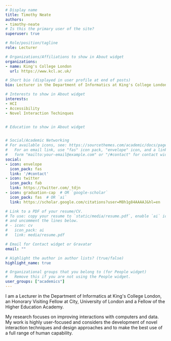 ```yaml
---
# Display name
title: Timothy Neate
authors:
- timothy-neate
# Is this the primary user of the site?
superuser: true

# Role/position/tagline
role: Lecturer

# Organizations/Affiliations to show in About widget
organizations:
- name: King's College London
  url: https://www.kcl.ac.uk/

# Short bio (displayed in user profile at end of posts)
bio: Lecturer in the Department of Informatics at King's College London.

# Interests to show in About widget
interests:
- HCI
- Accessibility
- Novel Interaction Techinques


# Education to show in About widget


# Social/Academic Networking
# For available icons, see: https://sourcethemes.com/academic/docs/page-builder/#icons
#   For an email link, use "fas" icon pack, "envelope" icon, and a link in the
#   form "mailto:your-email@example.com" or "/#contact" for contact widget.
social:
- icon: envelope
  icon_pack: fas
  link: '/#contact'
- icon: twitter
  icon_pack: fab
  link: https://twitter.com/_tdjn
- icon: graduation-cap  # OR `google-scholar`
  icon_pack: fas  # OR `ai`
  link: https://scholar.google.com/citations?user=M8h1g84AAAAJ&hl=en

# Link to a PDF of your resume/CV.
# To use: copy your resume to `static/media/resume.pdf`, enable `ai` icons in `params.toml`, 
# and uncomment the lines below.
# - icon: cv
#   icon_pack: ai
#   link: media/resume.pdf

# Email for Contact widget or Gravatar
email: ""

# Highlight the author in author lists? (true/false)
highlight_name: true

# Organizational groups that you belong to (for People widget)
#   Remove this if you are not using the People widget.
user_groups: ["academics"]
---
```


I am a Lecturer in the Department of Informatics at King's College London, an Honorary Visiting Fellow at City, University of London and a Fellow of the Higher Education Academy.

My research focuses on improving interactions with computers and data. My work is highly user-focused and considers the development of novel interaction techniques and design approaches and to make the best use of a full range of human capability.

